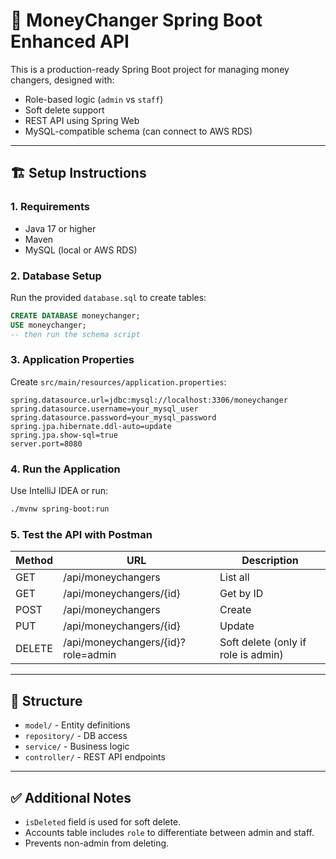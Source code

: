 # 💱 MoneyChanger Spring Boot Enhanced API

This is a production-ready Spring Boot project for managing money changers, designed with:

- Role-based logic (`admin` vs `staff`)
- Soft delete support
- REST API using Spring Web
- MySQL-compatible schema (can connect to AWS RDS)

---

## 🏗️ Setup Instructions

### 1. Requirements
- Java 17 or higher
- Maven
- MySQL (local or AWS RDS)

### 2. Database Setup
Run the provided `database.sql` to create tables:
```sql
CREATE DATABASE moneychanger;
USE moneychanger;
-- then run the schema script
```

### 3. Application Properties
Create `src/main/resources/application.properties`:

```
spring.datasource.url=jdbc:mysql://localhost:3306/moneychanger
spring.datasource.username=your_mysql_user
spring.datasource.password=your_mysql_password
spring.jpa.hibernate.ddl-auto=update
spring.jpa.show-sql=true
server.port=8080
```

### 4. Run the Application
Use IntelliJ IDEA or run:
```bash
./mvnw spring-boot:run
```

### 5. Test the API with Postman

| Method | URL | Description |
|--------|-----|-------------|
| GET | /api/moneychangers | List all |
| GET | /api/moneychangers/{id} | Get by ID |
| POST | /api/moneychangers | Create |
| PUT | /api/moneychangers/{id} | Update |
| DELETE | /api/moneychangers/{id}?role=admin | Soft delete (only if role is admin) |

---

## 📁 Structure

- `model/` - Entity definitions
- `repository/` - DB access
- `service/` - Business logic
- `controller/` - REST API endpoints

---

## ✅ Additional Notes

- `isDeleted` field is used for soft delete.
- Accounts table includes `role` to differentiate between admin and staff.
- Prevents non-admin from deleting.
